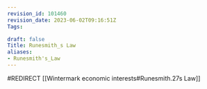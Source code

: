 ```yaml
---
revision_id: 101460
revision_date: 2023-06-02T09:16:51Z
Tags:

draft: false
Title: Runesmith_s Law
aliases:
- Runesmith's_Law
---
```

#REDIRECT [[Wintermark economic interests#Runesmith.27s Law]]